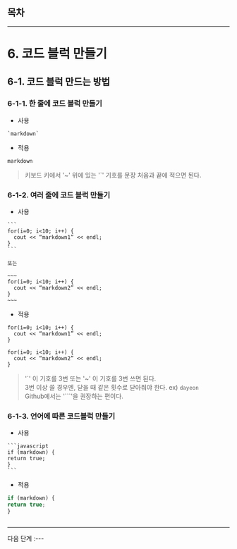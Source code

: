 ## 목차


---

# 6. 코드 블럭 만들기

## 6-1. 코드 블럭 만드는 방법

### 6-1-1. 한 줄에 코드 블럭 만들기

- 사용
```
`markdown`
```

- 적용

`markdown`

> 키보드 키에서 '~' 위에 있는 '`' 기호를 문장 처음과 끝에 적으면 된다.

### 6-1-2. 여러 줄에 코드 블럭 만들기

- 사용

````````````
```
for(i=0; i<10; i++) {
  cout << “markdown1” << endl;
}
```

또는

~~~
for(i=0; i<10; i++) {
  cout << “markdown2” << endl;
}
~~~
````````````

- 적용

```
for(i=0; i<10; i++) {
  cout << “markdown1” << endl;
}
```

~~~
for(i=0; i<10; i++) {
  cout << “markdown2” << endl;
}
~~~

> '`' 이 기호를 3번 또는 '~' 이 기호를 3번 쓰면 된다.   
> 3번 이상 쓸 경우엔, 닫을 때 같은 횟수로 닫아줘야 한다. ex) ````dayeon````   
> Github에서는 '```'을 권장하는 편이다.   

### 6-1-3. 언어에 따른 코드블럭 만들기

- 사용
`````
```javascript
if (markdown) {
return true;
}
```
`````

- 적용

```javascript
if (markdown) {
return true;
}
```

> ```옆에 언어를 명시적으로 추가해서 코드를 작성하면 그에 맞는 색깔이 들어가게 된다.

---

다음 단계 :---
